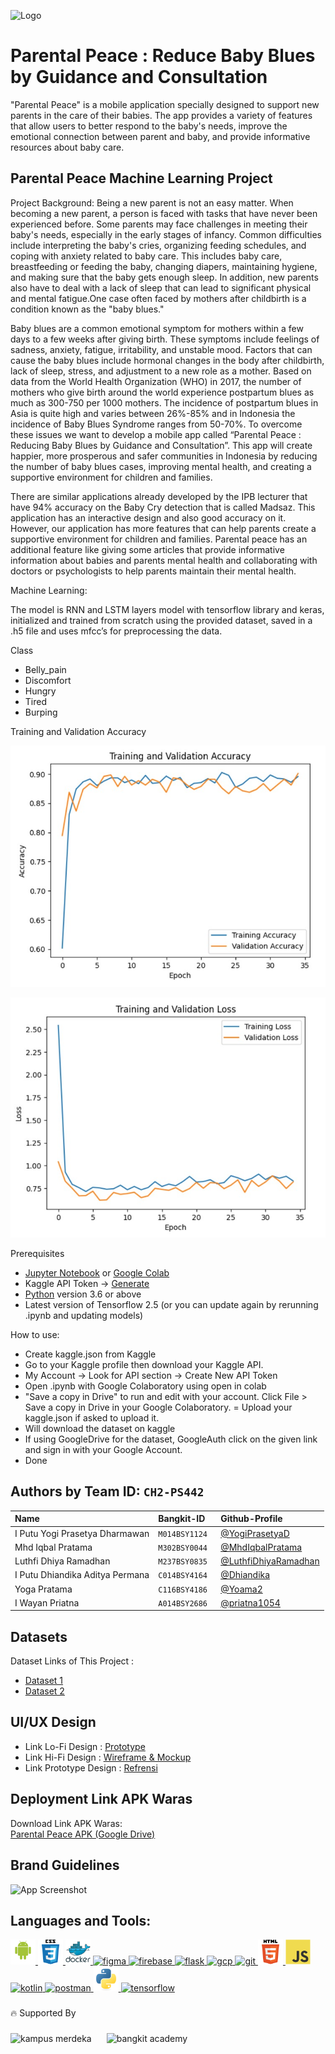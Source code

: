 ![Logo](https://cdn.discordapp.com/attachments/964505604657909760/1182518896784318525/Frame_5.png?ex=6584fd8b&is=6572888b&hm=b9a4902e9216bdea394dbf10e30c9c0d7b47b245a08d7476db72c3bbcf7e1a6a&)



# Parental Peace : Reduce Baby Blues by Guidance and Consultation


"Parental Peace" is a mobile application specially designed to support new parents in the care of their babies. The app provides a variety of features that allow users to better respond to the baby's needs, improve the emotional connection between parent and baby, and provide informative resources about baby care.

## Parental Peace Machine Learning Project

Project Background:
Being a new parent is not an easy matter. When becoming a new parent, a person is faced with tasks that have never been experienced before. Some parents may face challenges in meeting their baby's needs, especially in the early stages of infancy. Common difficulties include interpreting the baby's cries, organizing feeding schedules, and coping with anxiety related to baby care. This includes baby care, breastfeeding or feeding the baby, changing diapers, maintaining hygiene, and making sure that the baby gets enough sleep. In addition, new parents also have to deal with a lack of sleep that can lead to significant physical and mental fatigue.One case often faced by mothers after childbirth is a condition known as the "baby blues." 

Baby blues are a common emotional symptom for mothers within a few days to a few weeks after giving birth. These symptoms include feelings of sadness, anxiety, fatigue, irritability, and unstable mood. Factors that can cause the baby blues include hormonal changes in the body after childbirth, lack of sleep, stress, and adjustment to a new role as a mother. Based on data from the World Health Organization (WHO) in 2017, the number of mothers who give birth around the world experience postpartum blues as much as 300-750 per 1000 mothers. The incidence of postpartum blues in Asia is quite high and varies between 26%-85% and in Indonesia the incidence of Baby Blues Syndrome ranges from 50-70%. To overcome these issues we want to develop a mobile app called “Parental Peace : Reducing Baby Blues by Guidance and Consultation”. This app will create happier, more prosperous and safer communities in Indonesia by reducing the number of baby blues cases, improving mental health, and creating a supportive environment for children and families.

There are similar applications already developed by the IPB lecturer that have 94% accuracy on the Baby Cry detection that is called Madsaz. This application has an interactive design and also good accuracy on it. However, our application has more features that can help parents create a supportive environment for children and families. Parental peace has an additional feature like giving some articles that provide informative information about babies and parents mental health and collaborating with doctors or psychologists to help parents maintain their mental health. 

Machine Learning:

The model is RNN and LSTM layers model with tensorflow library and keras, initialized and trained from scratch using the provided dataset, saved in a .h5 file and uses mfcc’s for preprocessing the data.

Class 
- Belly_pain
- Discomfort
- Hungry
- Tired
- Burping

Training and Validation Accuracy

![Accuracy](./Asset/51e05483-0a10-4334-abed-810f2849a344.jpg)

![Accuracy2](./Asset/4352f9d8-ea08-4869-aeba-7c08b38b0be6.jpg)

Prerequisites

- [Jupyter Notebook](https://test-jupyter.readthedocs.io/en/latest/install.html) or [Google Colab](https://colab.research.google.com/)
- Kaggle API Token -> [Generate](https://github.com/Kaggle/kaggle-api#api-credentials)
- [Python](https://www.python.org/downloads/) version 3.6 or above
- Latest version of Tensorflow 2.5 (or you can update again by rerunning .ipynb and updating models)

How to use:

- Create kaggle.json from Kaggle
- Go to your Kaggle profile then download your Kaggle API.
- My Account → Look for API section → Create New API Token
- Open .ipynb with Google Colaboratory using open in colab
- "Save a copy in Drive" to run and edit with your account. Click File > Save a copy in Drive in your Google Colaboratory.
= Upload your kaggle.json if asked to upload it.
- Will download the dataset on kaggle
- If using GoogleDrive for the dataset, GoogleAuth click on the given link and sign in with your Google Account.
- Done

## Authors by Team ID: `CH2-PS442`
| Name | Bangkit-ID     | Github-Profile                       |
| :-------- | :------- | :-------------------------------- |
| I Putu Yogi Prasetya Dharmawan      | `M014BSY1124` | [@YogiPrasetyaD](https://github.com/YogiPrasetyaD) |
| Mhd Iqbal Pratama      | `M302BSY0044 ` | [@MhdIqbalPratama](https://github.com/MhdIqbalPratama) |
| Luthfi Dhiya Ramadhan      | `M237BSY0835 ` | [@LuthfiDhiyaRamadhan](https://github.com/LuthfiDhiyaRamadhan) |
| I Putu Dhiandika Aditya Permana      | `C014BSY4164` | [@Dhiandika](https://github.com/Dhiandika) |
| Yoga Pratama      | `C116BSY4186 ` | [@Yoama2](https://github.com/Yoama2) |
| I Wayan Priatna      | `A014BSY2686 ` | [@priatna1054](https://github.com/priatna1054) |


## Datasets

Dataset Links of This Project :

- [Dataset 1](https://www.kaggle.com/datasets/bhoomikavalani/donateacrycorpusfeaturesdataset)
- [Dataset 2](https://drive.google.com/drive/folders/12bKrZkGVyNPbtVxI9XMshOCgD-Tyo0jh?usp=sharing)


## UI/UX Design

- Link Lo-Fi Design : [Prototype](https://www.figma.com/file/stmmEOu6LeH6BLNDg4UP1a/Baby-Blues-Project-(Copy)?type=design&node-id=0%3A1&mode=design&t=ehEoacbj6koN2Xfp-1)
- Link Hi-Fi Design : [Wireframe & Mockup](https://www.figma.com/file/stmmEOu6LeH6BLNDg4UP1a/Baby-Blues-Project-(Copy)?type=design&node-id=302-2&mode=design)
- Link Prototype Design : [Refrensi](https://www.figma.com/file/stmmEOu6LeH6BLNDg4UP1a/Baby-Blues-Project-(Copy)?type=design&node-id=226-2&mode=design)

## Deployment Link APK Waras

Download Link APK Waras:<br>
[Parental Peace APK (Google Drive)](#)

## Brand Guidelines

![App Screenshot](https://cdn.discordapp.com/attachments/964505604657909760/1175747943064674314/Parental_Peace_Logo_21_page-0001_1.png?ex=656c5b99&is=6559e699&hm=106236279d5297665f2e539f7da073dfdaefecb98f3f62634c278dadffb727eb&)


## Languages and Tools:
<p align="left"> <a href="https://developer.android.com" target="_blank" rel="noreferrer"> <img src="https://raw.githubusercontent.com/devicons/devicon/master/icons/android/android-original-wordmark.svg" alt="android" width="40" height="40"/> </a> <a href="https://www.w3schools.com/css/" target="_blank" rel="noreferrer"> <img src="https://raw.githubusercontent.com/devicons/devicon/master/icons/css3/css3-original-wordmark.svg" alt="css3" width="40" height="40"/> </a> <a href="https://www.docker.com/" target="_blank" rel="noreferrer"> <img src="https://raw.githubusercontent.com/devicons/devicon/master/icons/docker/docker-original-wordmark.svg" alt="docker" width="40" height="40"/> </a> <a href="https://www.figma.com/" target="_blank" rel="noreferrer"> <img src="https://www.vectorlogo.zone/logos/figma/figma-icon.svg" alt="figma" width="40" height="40"/> </a> <a href="https://firebase.google.com/" target="_blank" rel="noreferrer"> <img src="https://www.vectorlogo.zone/logos/firebase/firebase-icon.svg" alt="firebase" width="40" height="40"/> </a> <a href="https://flask.palletsprojects.com/" target="_blank" rel="noreferrer"> <img src="https://www.vectorlogo.zone/logos/pocoo_flask/pocoo_flask-icon.svg" alt="flask" width="40" height="40"/> </a> <a href="https://cloud.google.com" target="_blank" rel="noreferrer"> <img src="https://www.vectorlogo.zone/logos/google_cloud/google_cloud-icon.svg" alt="gcp" width="40" height="40"/> </a> <a href="https://git-scm.com/" target="_blank" rel="noreferrer"> <img src="https://www.vectorlogo.zone/logos/git-scm/git-scm-icon.svg" alt="git" width="40" height="40"/> </a> <a href="https://www.w3.org/html/" target="_blank" rel="noreferrer"> <img src="https://raw.githubusercontent.com/devicons/devicon/master/icons/html5/html5-original-wordmark.svg" alt="html5" width="40" height="40"/> </a> <a href="https://developer.mozilla.org/en-US/docs/Web/JavaScript" target="_blank" rel="noreferrer"> <img src="https://raw.githubusercontent.com/devicons/devicon/master/icons/javascript/javascript-original.svg" alt="javascript" width="40" height="40"/> </a> <a href="https://kotlinlang.org" target="_blank" rel="noreferrer"> <img src="https://www.vectorlogo.zone/logos/kotlinlang/kotlinlang-icon.svg" alt="kotlin" width="40" height="40"/> </a> <a href="https://postman.com" target="_blank" rel="noreferrer"> <img src="https://www.vectorlogo.zone/logos/getpostman/getpostman-icon.svg" alt="postman" width="40" height="40"/> </a> <a href="https://www.python.org" target="_blank" rel="noreferrer"> <img src="https://raw.githubusercontent.com/devicons/devicon/master/icons/python/python-original.svg" alt="python" width="40" height="40"/> </a> <a href="https://www.tensorflow.org" target="_blank" rel="noreferrer"> <img src="https://www.vectorlogo.zone/logos/tensorflow/tensorflow-icon.svg" alt="tensorflow" width="40" height="40"/> </a> </p>

###

🔥 Supported By

###
  <img src="https://lldikti10.id/public/img/informasi/berita/MASTER.png" height="80" alt="kampus merdeka" style="margin-right:20px;"/>
  <img src="https://storage.googleapis.com/kampusmerdeka_kemdikbud_go_id/mitra/mitra_af66db2e-0997-4f52-9cc0-a14412eeeab9.png" height="80" alt="bangkit academy" style="margin-right:left0px;"/>
  
###
